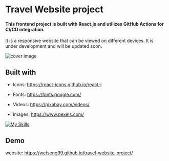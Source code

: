 # Travel Website project

#### This frontend project is built with **React.js** and utilizes GitHub Actions for **CI/CD** integration.  
It is a responsive website that can be viewed on different devices. It is under development and will be updated soon.  

![cover image](cover.png)

## Built with

- Icons: https://react-icons.github.io/react-i

- Fonts: https://fonts.google.com/

- Videos: https://pixabay.com/videos/

- Images: https://www.pexels.com/  

[![My Skills](https://skillicons.dev/icons?i=js,html,css,react,vite,github,githubactions&theme=light)](https://skillicons.dev)

## Demo
website: https://wctseng99.github.io/travel-website-project/
